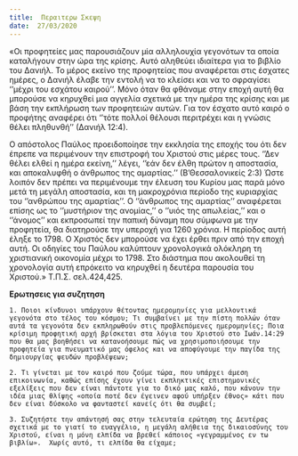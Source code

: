 ```yaml
---
title:  Περαιτερω Σκεψη
date:  27/03/2020
---
```


«Οι προφητείες μας παρουσιάζουν μία αλληλουχία γεγονότων τα οποία καταλήγουν στην ώρα της κρίσης. Αυτό αληθεύει ιδιαίτερα για το βιβλίο του Δανιήλ. Το  μέρος εκείνο της προφητείας που αναφέρεται στις έσχατες ημέρες, ο Δανιήλ έλαβε την εντολή να το κλείσει και να το σφραγίσει ‘’μέχρι του εσχάτου καιρού’’. Μόνο όταν θα φθάναμε στην εποχή αυτή θα μπορούσε να κηρυχθεί μια αγγελία σχετικά με την ημέρα της κρίσης και με βάση την εκπλήρωση των προφητειών αυτών. Για τον έσχατο αυτό καιρό ο προφήτης αναφέρει ότι ‘’τότε πολλοί θέλουσι περιτρέχει και η γνώσις θέλει πληθυνθή’’ (Δανιήλ 12:4).

Ο απόστολος Παύλος προειδοποίησε την εκκλησία της εποχής του ότι δεν έπρεπε να περιμένουν την επιστροφή του Χριστού στις μέρες τους. ‘’Δεν θέλει ελθεί η ημέρα εκείνη,’’ λέγει, ‘’εάν δεν έλθη πρώτον η αποστασία, και αποκαλυφθή ο άνθρωπος της αμαρτίας.’’ (Β’Θεσσαλονικείς 2:3) Ώστε λοιπόν δεν πρέπει να περιμένουμε την έλευση του Κυρίου μας παρά μόνο μετά τη μεγάλη αποστασία, και τη μακροχρόνια περίοδο της κυριαρχίας του ‘’ανθρώπου της αμαρτίας’’. Ο ‘’άνθρωπος της αμαρτίας’’ αναφέρεται επίσης ως το ‘’μυστήριον της ανομίας,’’ ο ‘’υιός της απωλείας,’’ και ο ‘’άνομος’’ και εκπροσωπεί την παπική δύναμη που σύμφωνα με την προφητεία, θα διατηρούσε την υπεροχή για 1260 χρόνια. Η περίοδος αυτή έληξε το 1798. Ο Χριστός δεν μπορούσε να έχει έρθει πριν από την εποχή αυτή. Οι οδηγίες του Παύλου καλύπτουν χρονολογικά ολόκληρη τη χριστιανική οικονομία μέχρι το 1798. Στο διάστημα που ακολουθεί τη χρονολογία αυτή επρόκειτο να κηρυχθεί η δευτέρα παρουσία του Χριστού.» Τ.Π.Σ. σελ.424,425.

**Ερωτησεις για συζητηση**

`1. Ποιοι κίνδυνοι υπάρχουν θέτοντας ημερομηνίες για μελλοντικά γεγονότα στο τέλος του κόσμου; Τι συμβαίνει με την πίστη πολλών όταν αυτά τα γεγονότα δεν εκπληρωθούν στις προβλεπόμενες ημερομηνίες; Ποια κρίσιμη προφητική αρχή βρίσκεται στα λόγια του Χριστού στο Ιωάν.14:29 που θα μας βοηθήσει να κατανοήσουμε πώς να χρησιμοποιήσουμε την προφητεία για πνευματικό μας όφελος και να αποφύγουμε την παγίδα της δημιουργίας ψευδών προβλέψεων;`

`2. Τι γίνεται με τον καιρό που ζούμε τώρα, που υπάρχει άμεση επικοινωνία, καθώς επίσης έχουν γίνει εκπληκτικές επιστημονικές εξελίξεις που δεν είναι πάντοτε για το δικό μας καλό, που κάνουν την ιδέα μιας θλίψης «οποία ποτέ δεν έγεινεν αφού υπήρξεν έθνος» κάτι που δεν είναι δύσκολο να φανταστεί κανείς ότι θα συμβεί;`

`3. Συζητήστε την απάντησή σας στην τελευταία ερώτηση της Δευτέρας σχετικά με το γιατί το ευαγγέλιο, η μεγάλη αλήθεια της δικαιοσύνης του Χριστού, είναι η μόνη ελπίδα να βρεθεί κάποιος «γεγραμμένος εν τω βιβλίω».  Χωρίς αυτό, τι ελπίδα θα είχαμε;`